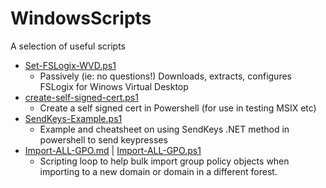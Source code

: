 # WindowsScripts
A selection of useful scripts


* [Set-FSLogix-WVD.ps1](https://github.com/gsmitheidw/WindowsScripts/blob/main/Set-FSLogix-WVD.ps1)
  - Passively (ie: no questions!) Downloads, extracts, configures FSLogix for Winows Virtual Desktop
* [create-self-signed-cert.ps1](https://github.com/gsmitheidw/WindowsScripts/blob/main/create-self-signed-cert.ps1)
  - Create a self signed cert in Powershell (for use in testing MSIX etc)
* [SendKeys-Example.ps1](https://github.com/gsmitheidw/WindowsScripts/blob/main/SendKeys-Example.ps1)
  - Example and cheatsheet on using SendKeys .NET method in powershell to send keypresses
* [Import-ALL-GPO.md](https://github.com/gsmitheidw/WindowsScripts/blob/main/Import-ALL-GPO.md) | [Import-ALL-GPO.ps1](https://github.com/gsmitheidw/WindowsScripts/blob/main/Import-ALL-GPO.ps1)
  - Scripting loop to help bulk import group policy objects when importing to a new domain or domain in a different forest. 

